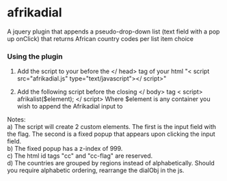 # afrikadial
A jquery plugin that appends a pseudo-drop-down list (text field with a pop up onClick) that returns African country codes per list item choice

<h3>Using the plugin</h3>

1. Add the script to your before the </ head> tag of your html
"< script  src="afrikadial.js" type="text/javascript"></ script>"

2. Add the following script before the closing </ body> tag
< script> afrikalist($element); </ script> 
Where $element is any container you wish to append the Afrikadial input to

Notes: <br/>
a) The script will create 2 custom elements. The first is the input field with the flag. The second is a fixed popup that appears upon clicking the input field. <br/>
b) The fixed popup has a z-index of 999.<br/>
c) The html id tags "cc" and "cc-flag" are reserved.<br/>
d) The countries are grouped by regions instead of alphabetically. Should you require alphabetic ordering, rearrange the dialObj in the js.
